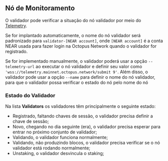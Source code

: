 ## Nó de Monitoramento

O validador pode verificar a situação do nó validador por meio do [Telemetry](https://telemetry.mainnet.octopus.network/).

Se for implantado automaticamente, o nome do nó validador será padronizado para `validator-[NEAR account]`, onde `[NEAR account]` é a conta NEAR usada para fazer login na Octopus Network quando o validador for registrado.

Se for implementado manualmente, o validador poderá usar a  opção  `--telemetry-url` ao executar o nó validador e definir seu valor como `'wss://telemetry.mainnet.octopus.network/submit 9'`. Além disso, o validador pode usar a opção  `--name` para definir o nome do nó validador, para que o validador possa verificar o estado do nó pelo nome do nó

### Estado do Validador

Na lista **Validators** os validadores têm principalmente o seguinte estado:

* Registrado, faltando chaves de sessão, o validador precisa definir a chave de sessão;
* Novo, chegando no dia seguinte (era), o validador precisa esperar para entrar no próximo conjunto de validador;
* Validando, o validador funciona normalmente;
* Validando, não produzindo blocos, o validador precisa verificar se o nó validador está rodando normalmente;
* Unstaking, o validador desvincula o staking;

